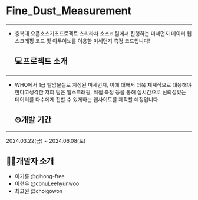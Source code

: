 # Fine_Dust_Measurement

---

- 충북대 오픈소스기초프로젝트 스리라차 소스🔥 팀에서 진행하는 미세먼지 데이터 웹 스크래핑 코드 및 아두이노를 이용한 미세먼지 측정 코드입니다!

  ## 💻프로젝트 소개

---

- WHO에서 1급 발암물질로 지정된 미세먼지, 이에 대해서 더욱 체계적으로 대응해야한다고생각한 저희 팀은 웹스크래핑, 직접 측정 등을 통해 실시간으로 신뢰성있는 데이터를 다수에게 전할 수 있게하는 웹사이트를 제작할 예정입니다. 


  ## ⏲개발 기간

---

2024.03.22(금) ~ 2024.06.08(토)

  ## 🧑‍💻개발자 소개
- 이기홍 @gihong-free
- 이현우 @cbnuLeehyunwoo
- 최고원 @choigowon
